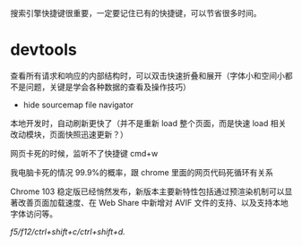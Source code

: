 搜索引擎快捷键很重要，一定要记住已有的快捷键，可以节省很多时间。

# devtools

查看所有请求和响应的内部结构时，可以双击快速折叠和展开（字体小和空间小都不是问题，关键是学会各种数据的查看及操作技巧）

- hide sourcemap file navigator

本地开发时，自动刷新更快了（并不是重新 load 整个页面，而是快速 load 相关改动模块，页面快照迅速更新？）

网页卡死的时候，监听不了快捷键 cmd+w

我电脑卡死的情况 99.9%的概率，跟 chrome 里面的网页代码死循环有关系

Chrome 103 稳定版已经悄然发布，新版本主要新特性包括通过预渲染机制可以显著改善页面加载速度、在 Web Share 中新增对 AVIF 文件的支持、以及支持本地字体访问等。

*f5/f12/ctrl+shift+c/ctrl+shift+d.*
